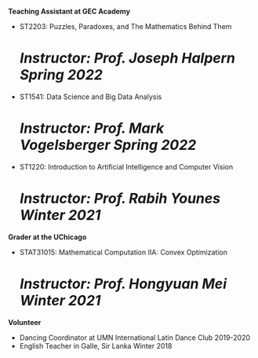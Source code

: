 

**Teaching Assistant at GEC Academy**
* ST2203: Puzzles, Paradoxes, and The Mathematics Behind Them 
   # *Instructor: Prof. Joseph Halpern Spring 2022* 
* ST1541: Data Science and Big Data Analysis 
  #  *Instructor: Prof. Mark Vogelsberger Spring 2022*
* ST1220: Introduction to Artificial Intelligence and Computer Vision 
  #  *Instructor: Prof. Rabih Younes Winter 2021*

**Grader at the UChicago**
* STAT31015: Mathematical Computation IIA: Convex Optimization 
  #  *Instructor: Prof. Hongyuan Mei Winter 2021*

**Volunteer**
* Dancing Coordinator at UMN International Latin Dance Club 2019-2020
* English Teacher in Galle, Sir Lanka Winter 2018
